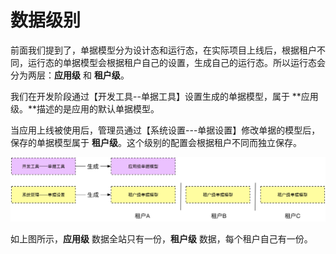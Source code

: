 # 数据级别

前面我们提到了，单据模型分为设计态和运行态，在实际项目上线后，根据租户不同，运行态的单据模型会根据租户自己的设置，生成自己的运行态。所以运行态会分为两层：**应用级** 和 **租户级**。

我们在开发阶段通过【开发工具--单据工具】设置生成的单据模型，属于 **应用级。**描述的是应用的默认单据模型。

当应用上线被使用后，管理员通过【系统设置---单据设置】修改单据的模型后，保存的单据模型属于 **租户级**。这个级别的配置会根据租户不同而独立保存。


![](/assets/单据公共数据级别.png)

如上图所示，**应用级** 数据全站只有一份，**租户级** 数据，每个租户自己有一份。

